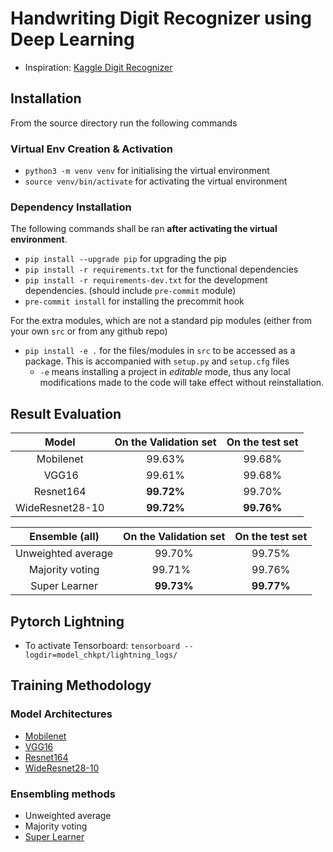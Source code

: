 # Handwriting Digit Recognizer using Deep Learning

- Inspiration: [Kaggle Digit Recognizer](https://www.kaggle.com/competitions/digit-recognizer/)

## Installation

From the source directory run the following commands

### Virtual Env Creation & Activation

- `python3 -m venv venv` for initialising the virtual environment
- `source venv/bin/activate` for activating the virtual environment

### Dependency Installation

The following commands shall be ran **after activating the virtual environment**.

- `pip install --upgrade pip` for upgrading the pip
- `pip install -r requirements.txt` for the functional dependencies
- `pip install -r requirements-dev.txt` for the development dependencies. (should include `pre-commit` module)
- `pre-commit install` for installing the precommit hook

For the extra modules, which are not a standard pip modules (either from your own `src` or from any github repo)

- `pip install -e .` for the files/modules in `src` to be accessed as a package. This is accompanied with `setup.py` and `setup.cfg` files
  - `-e` means installing a project in _editable_ mode, thus any local modifications made to the code will take effect without reinstallation.

## Result Evaluation

|    **Model**    | **On the Validation set** | **On the test set** |
| :-------------: | :-----------------------: | :-----------------: |
|    Mobilenet    |          99.63%           |       99.68%        |
|      VGG16      |          99.61%           |       99.68%        |
|    Resnet164    |        **99.72%**         |       99.70%        |
| WideResnet28-10 |        **99.72%**         |     **99.76%**      |

| **Ensemble (all)** | **On the Validation set** | **On the test set** |
| :----------------: | :-----------------------: | :-----------------: |
| Unweighted average |          99.70%           |       99.75%        |
|  Majority voting   |         99.71%            |       99.76%        |
|   Super Learner    |        **99.73%**         |     **99.77%**      |

## Pytorch Lightning

- To activate Tensorboard: `tensorboard --logdir=model_chkpt/lightning_logs/`

## Training Methodology

### Model Architectures

- [Mobilenet](https://arxiv.org/abs/1704.04861)
- [VGG16](https://arxiv.org/abs/1409.1556)
- [Resnet164](https://arxiv.org/abs/1603.05027)
- [WideResnet28-10](https://arxiv.org/abs/1603.05027)

### Ensembling methods

- Unweighted average
- Majority voting
- [Super Learner](https://arxiv.org/abs/1704.01664)
